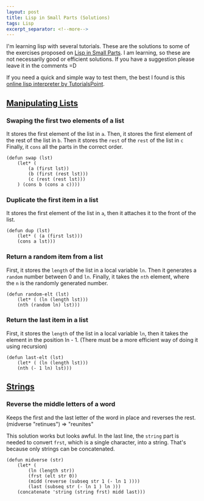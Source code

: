 ```yaml
---
layout: post
title: Lisp in Small Parts (Solutions)
tags: Lisp 
excerpt_separator: <!--more-->
---
```

I'm learning lisp with several tutorials. These are the solutions to some of the exercises proposed on [Lisp in Small Parts](http://lisp.plasticki.com/show?14F). I am learning, so these are not necessarily good or efficient solutions. If you have a suggestion please leave it in the comments =D

If you need a quick and simple way to test them, the best I found is this [online lisp interpreter by TutorialsPoint](https://www.tutorialspoint.com/execute_lisp_online.php).
<!--more-->

## [Manipulating Lists](http://lisp.plasticki.com/show?2EE)

### Swaping the first two elements of a list
It stores the first element of the list in `a`. Then, it stores the first element of the rest of the list in `b`. Then it stores the `rest` of the `rest` of the list in `c`
Finally, it `cons` all the parts in the correct order.
```
(defun swap (lst) 
    (let* (
        (a (first lst))
        (b (first (rest lst)))
        (c (rest (rest lst)))
    ) (cons b (cons a c))))
```

### Duplicate the first item in a list
It stores the first element of the list in `a`, then it attaches it to the front of the list.
```
(defun dup (lst)
    (let* ( (a (first lst)))
    (cons a lst)))
```

### Return a random item from a list
First, it stores the `length` of the list in a local variable `ln`. Then it generates a `random` number between 0 and `ln`. Finally, it takes the `nth` element, where the `n` is the randomly generated number.
```
(defun random-elt (lst)
    (let* ( (ln (length lst)))
    (nth (random ln) lst)))
```
### Return the last item in a list
First, it stores the `length` of the list in a local variable `ln`, then it takes the element in the position ln - 1. (There must be a more efficient way of doing it using recursion)
```
(defun last-elt (lst)
    (let* ( (ln (length lst)))
    (nth (- 1 ln) lst)))
```

## [Strings](http://lisp.plasticki.com/show?HL)

### Reverse the middle letters of a word
Keeps the first and the last letter of the word in place and reverses the rest.
(midverse "retinues") => "reunites"

This solution works but looks awful. In the last line, the `string` part is needed to convert `frst`, which is a single character, into a string. That's because only strings can be concatenated.

```
(defun midverse (str)
    (let* (
        (ln (length str))
        (frst (elt str 0))
        (midd (reverse (subseq str 1 (- ln 1 ))))
        (last (subseq str (- ln 1 ) ln )))
    (concatenate 'string (string frst) midd last)))
```
